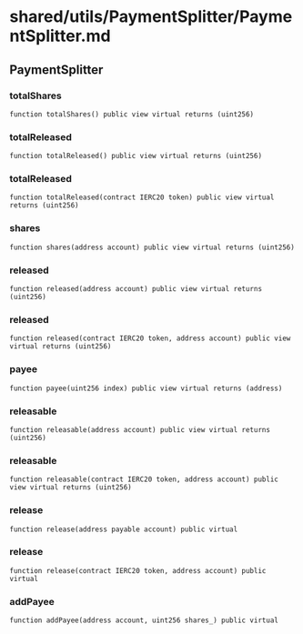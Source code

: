 # shared/utils/PaymentSplitter/PaymentSplitter.md

## PaymentSplitter

### totalShares

```solidity
function totalShares() public view virtual returns (uint256)
```

### totalReleased

```solidity
function totalReleased() public view virtual returns (uint256)
```

### totalReleased

```solidity
function totalReleased(contract IERC20 token) public view virtual returns (uint256)
```

### shares

```solidity
function shares(address account) public view virtual returns (uint256)
```

### released

```solidity
function released(address account) public view virtual returns (uint256)
```

### released

```solidity
function released(contract IERC20 token, address account) public view virtual returns (uint256)
```

### payee

```solidity
function payee(uint256 index) public view virtual returns (address)
```

### releasable

```solidity
function releasable(address account) public view virtual returns (uint256)
```

### releasable

```solidity
function releasable(contract IERC20 token, address account) public view virtual returns (uint256)
```

### release

```solidity
function release(address payable account) public virtual
```

### release

```solidity
function release(contract IERC20 token, address account) public virtual
```

### addPayee

```solidity
function addPayee(address account, uint256 shares_) public virtual
```

